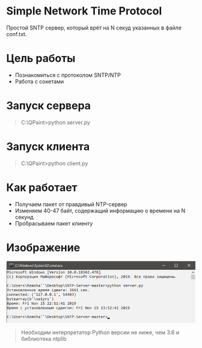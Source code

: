 # Simple Network Time Protocol
Простой SNTP сервер, который врёт на N секуд указанных в файле conf.txt. 

# Цель работы
  - Познакомиться с протоколом SNTP/NTP
  - Работа с сокетами

# Запуск сервера
> C:\QPaint>python server.py

# Запуск клиента
> C:\QPaint>python client.py


# Как работает

  - Получаем пакет от правдивый NTP-сервер
  - Изменяем 40-47 байт, содержащий информацию о времени на N секунд
  - Пробрасываем пакет клиенту

# Изображение
![Screenshot](example.png)


>Необходим интерпретатор Python версии не ниже, чем 3.6 и библиотека ntplib


